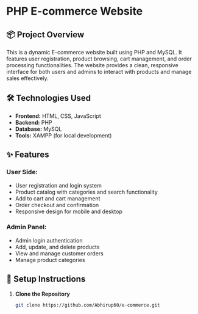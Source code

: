 # PHP E-commerce Website

## 📦 Project Overview

This is a dynamic E-commerce website built using PHP and MySQL. It features user registration, product browsing, cart management, and order processing functionalities. The website provides a clean, responsive interface for both users and admins to interact with products and manage sales effectively.

## 🛠️ Technologies Used

- **Frontend:** HTML, CSS, JavaScript
- **Backend:** PHP
- **Database:** MySQL
- **Tools:** XAMPP  (for local development)

## ✨ Features

### User Side:
- User registration and login system
- Product catalog with categories and search functionality
- Add to cart and cart management
- Order checkout and confirmation
- Responsive design for mobile and desktop

### Admin Panel:
- Admin login authentication
- Add, update, and delete products
- View and manage customer orders
- Manage product categories

## 🔧 Setup Instructions

1. **Clone the Repository**
   ```bash
   git clone https://github.com/Abhirup60/e-commerce.git

